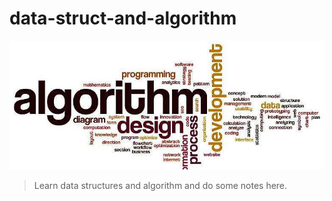 # data-struct-and-algorithm

![x](https://github.com/lijiredback/Data-Structures-and-Algorithm/blob/master/01.jpeg)

> Learn data structures and algorithm and do some notes here.
